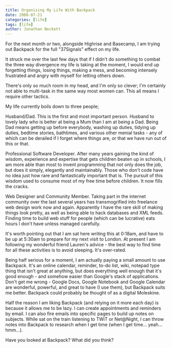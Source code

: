 ```yaml
---
title: Organising My Life With Backpack
date: 2008-07-21
categories: [life]
tags: [life]
author: Jonathan Beckett
---
```


For the next month or two, alongside Highrise and Basecamp, I am trying out Backpack for the full "37Signals" effect on my life.

It struck me over the last few days that if I didn't do something to combat the three way divergence my life is taking at the moment, I would end up forgetting things, losing things, making a mess, and becoming intensely frustrated and angry with myself for letting others down.

There's only so much room in my head, and I'm only so clever; I'm certainly not able to multi-task in the same way most women can. This all means I require other tactics.

My life currently boils down to three people;

Husband/Dad. This is the first and most important person. Husband to lovely lady who is better at being a Mum than I am at being a Dad. Being Dad means getting up before everybody, washing up duties, tidying up duties, bedtime stories, bathtimes, and various other menial tasks - any of which can be derailed if I forget where things are, or that we have run out of this or that.

Professional Software Developer. After many years gaining the kind of wisdom, experience and expertise that gets children beaten up in schools, I am more able than most to invent programming that not only does the job, but does it simply, elegantly and maintainably. Those who don't code have no idea just how rare and fantastically important that is. The pursuit of this wisdom used to consume most of my free time before children. It now fills the cracks.

Web Designer and Community Member. Taking part in the internet community over the last several years has transmogrified into freelance web design work now and again. Apparently I have the rare skill of making things look pretty, as well as being able to hack databases and XML feeds. Finding time to build web stuff for people (which can be lucrative) eats hours I don't have unless managed carefully.

It's worth pointing out that I am sat here writing this at 0:18am, and have to be up at 5:30am to prepare for my next visit to London. At present I am following my wonderful friend Lauren's advice - the best way to find time for all these activities is to avoid sleeping. It's over-rated.

Being half serious for a moment, I am actually paying a small amount to use Backpack. It's an online calendar, reminder, to-do list, wiki, notepad type thing that isn't great at anything, but does everything well enough that it's good enough - and somehow easier than Google's stack of applications. Don't get me wrong - Google Docs, Google Notebook and Google Calendar are wonderful, powerful, and great to have (I use them), but Backpack suits me better. Backpack could probably be thought of as a digital Moleskine.

Half the reason I am liking Backpack (and relying on it more each day) is because it allows me to be lazy. I can create appointments and reminders by email. I can also fire emails into specific pages to build up notes on subjects. While sat on the train listening to TWiT or Net@Night, I can throw notes into Backpack to research when I get time (when I get time... yeah... hmm...).

Have you looked at Backpack? What did you think?